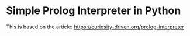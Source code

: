 # Simple Prolog Interpreter in Python

This is based on the article: https://curiosity-driven.org/prolog-interpreter

